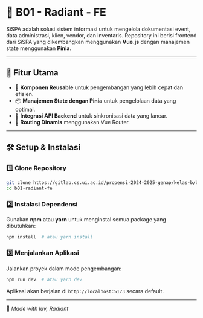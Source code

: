 # 🌟 B01 - Radiant - FE

SiSPA adalah solusi sistem informasi untuk mengelola dokumentasi event, data administrasi, klien, vendor, dan inventaris. Repository ini berisi frontend dari SiSPA yang dikembangkan menggunakan **Vue.js** dengan manajemen state menggunakan **Pinia**.

---

## 🚀 **Fitur Utama**
- 🎨 **Komponen Reusable** untuk pengembangan yang lebih cepat dan efisien.
- 📦 **Manajemen State dengan Pinia** untuk pengelolaan data yang optimal.
- 📡 **Integrasi API Backend** untuk sinkronisasi data yang lancar.
- 🎯 **Routing Dinamis** menggunakan Vue Router.

---

## 🛠 **Setup & Instalasi**
### 1️⃣ **Clone Repository**
```bash
git clone https://gitlab.cs.ui.ac.id/propensi-2024-2025-genap/kelas-b/b01-radiant-fe.git
cd b01-radiant-fe
```

### 2️⃣ **Instalasi Dependensi**
Gunakan **npm** atau **yarn** untuk menginstal semua package yang dibutuhkan:
```bash
npm install  # atau yarn install
```

### 3️⃣ **Menjalankan Aplikasi**
Jalankan proyek dalam mode pengembangan:
```bash
npm run dev  # atau yarn dev
```
Aplikasi akan berjalan di `http://localhost:5173` secara default.

---
🌸 _Made with luv, Radiant_ 

